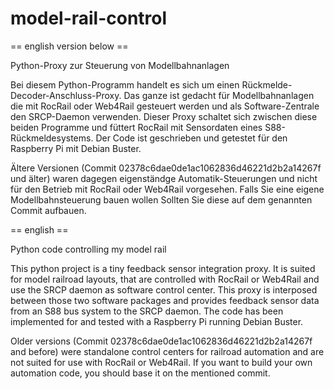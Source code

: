 model-rail-control
==================

== english version below ==

Python-Proxy zur Steuerung von Modellbahnanlagen

Bei diesem Python-Programm handelt es sich um einen Rückmelde-Decoder-Anschluss-Proxy.
Das ganze ist gedacht für Modellbahnanlagen die mit RocRail oder Web4Rail gesteuert werden und als Software-Zentrale den SRCP-Daemon verwenden.
Dieser Proxy schaltet sich zwischen diese beiden Programme und füttert RocRail mit Sensordaten eines S88-Rückmeldesystems.
Der Code ist geschrieben und getestet für den Raspberry Pi mit Debian Buster.

Ältere Versionen (Commit 02378c6dae0de1ac1062836d46221d2b2a14267f und älter) waren dagegen eigenständge Automatik-Steuerungen und nicht für den Betrieb mit RocRail oder Web4Rail vorgesehen.
Falls Sie eine eigene Modellbahnsteuerung bauen wollen Sollten Sie diese auf dem genannten Commit aufbauen.

== english ==

Python code controlling my model rail

This python project is a tiny feedback sensor integration proxy.
It is suited for model railroad layouts, that are controlled with RocRail or Web4Rail and use the SRCP daemon as software control center.
This proxy is interposed between those two software packages and provides feedback sensor data from an S88 bus system to the SRCP daemon. 
The code has been implemented for and tested with a Raspberry Pi running Debian Buster.

Older versions (Commit 02378c6dae0de1ac1062836d46221d2b2a14267f and before) were standalone control centers for railroad automation and are not suited for use with RocRail or Web4Rail.
If you want to build your own automation code, you should base it on the mentioned commit.
